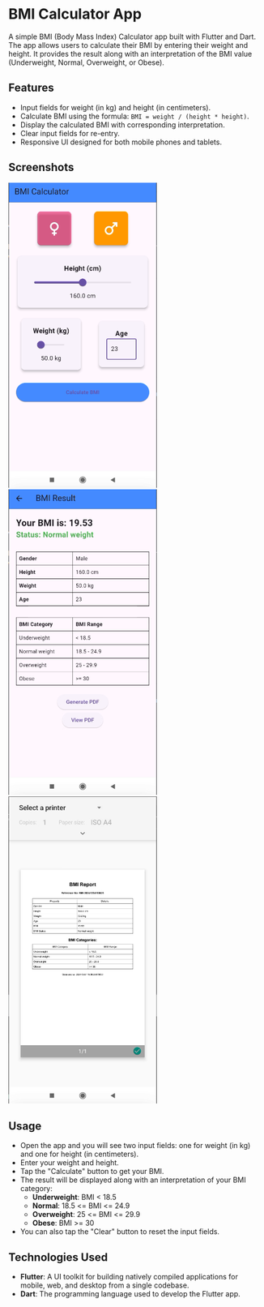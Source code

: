 # BMI Calculator App

A simple BMI (Body Mass Index) Calculator app built with Flutter and Dart. The app allows users to calculate their BMI by entering their weight and height. It provides the result along with an interpretation of the BMI value (Underweight, Normal, Overweight, or Obese).

## Features
- Input fields for weight (in kg) and height (in centimeters).
- Calculate BMI using the formula: `BMI = weight / (height * height)`.
- Display the calculated BMI with corresponding interpretation.
- Clear input fields for re-entry.
- Responsive UI designed for both mobile phones and tablets.

## Screenshots

![BMI Calculator Screenshot](images/image_1.png)
![BMI Calculator Screenshot](images/image_2.png)
![BMI Calculator Screenshot](images/image_3.png)

## Usage

- Open the app and you will see two input fields: one for weight (in kg) and one for height (in centimeters).
- Enter your weight and height.
- Tap the "Calculate" button to get your BMI.
- The result will be displayed along with an interpretation of your BMI category:
    - **Underweight**: BMI < 18.5
    - **Normal**: 18.5 <= BMI <= 24.9
    - **Overweight**: 25 <= BMI <= 29.9
    - **Obese**: BMI >= 30
- You can also tap the "Clear" button to reset the input fields.

## Technologies Used

- **Flutter**: A UI toolkit for building natively compiled applications for mobile, web, and desktop from a single codebase.
- **Dart**: The programming language used to develop the Flutter app.


